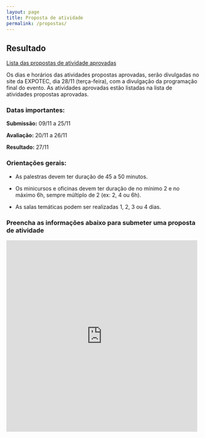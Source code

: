 ```yaml
---
layout: page
title: Proposta de atividade
permalink: /propostas/
---
```

## Resultado

<a href="https://drive.google.com/file/d/1wzHdDa8DIb70rUvKliDD4EvKfCQN8wGA/view?usp=sharing">Lista das propostas de atividade aprovadas</a>

Os dias e horários das atividades propostas aprovadas, serão divulgadas no site da EXPOTEC, dia 28/11 (terça-feira), com a divulgação da programação final do evento. As atividades aprovadas estão listadas na lista de atividades propostas aprovadas.

### Datas importantes:

**Submissão:** 09/11 a 25/11

**Avaliação:** 20/11 a 26/11


**Resultado:** 27/11 


### Orientações gerais:

- As palestras devem ter duração de 45 a 50 minutos.

- Os minicursos e oficinas devem ter duração de no mínimo 2 e no máximo 6h, sempre múltiplo de 2 (ex: 2, 4 ou 6h).

- As salas temáticas podem ser realizadas 1, 2, 3 ou 4 dias.

### Preencha as informações abaixo para submeter uma proposta de atividade


<iframe frameborder="0" style="height:500px;width:99%;border:none;" src='https://forms.zohopublic.com/expotec2023mcifrn/form/Cadastrarnovaatividade1/formperma/Sgxe-k13x2fPPvXSUKhfUktn1rSWOaJXPILNe_fii1s'></iframe>



